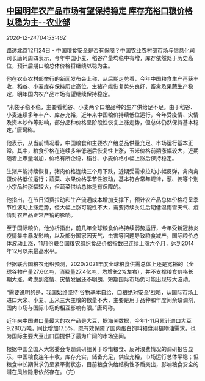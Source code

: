 <!--1608785706000-->
[中国明年农产品市场有望保持稳定 库存充裕口粮价格以稳为主--农业部](https://cn.reuters.com/article/china-agriculture-products-market-1224-idCNKBS28Y0DN)
------

<div><i>2020-12-24T04:53:46Z</i></div><p>路透北京12月24日 - 中国粮食安全是否有保障？中国农业农村部市场与信息化司司长唐珂周四表示，今年中国小麦、稻谷产量均稳中有增，库存依然处于历史高位，预计后期口粮总体价格将继续以稳为主。</p><p>他在农业农村部举行的新闻发布会上称，从后期走势看，今年中国粮食生产再获丰收，稻谷、小麦库存保持历史高位，生猪产能恢复势头良好，畜禽及果蔬生产稳定，明年国内农产品市场有望继续保持稳定。</p><p>“米袋子稳不稳，主要看稻谷、小麦两个口粮品种的生产供给足不足。由于稻谷、小麦连续多年丰产、库存充裕，近年来中国粮价持续低位运行，今年受疫情、灾情及资本炒作等影响，部分品种价格呈阶段性恢复上涨走势，但总体仍然保持基本稳定。”唐珂称。</p><p>他表示，从当前情况看，中国粮食和主要农产给总品供量充足、市场运行基本正常。其中，粮食价格在连续多年低迷后恢复性上涨，玉米价格前期涨幅较大，近期随着上市量增加，价格有所企稳，稻谷、小麦价格小幅上涨后保持稳定。</p><p>生猪产能持续恢复，猪肉价格连续三个月下跌，近期受需求拉动小幅反弹，禽肉禽蛋价格低位运行；蔬菜、水果价格季节性波动，基本符合常年规律，葱、姜等个别小宗品种涨幅较大，但蔬菜供给总体是有保障的。</p><p>他指出，在节日消费拉动和生产流通成本增加支撑下，预计农产品总体价格将呈季节性波动上涨走势，但大幅上涨可能性不大，需要持续关注后期低温雨雪天气、疫情对农产品正常产销的影响。</p><p>至于国际粮价，他分析指出，前几年全球粮食价格持续弱势运行，今年受新冠肺炎疫情集中暴发影响，以及部分国家因天气、虫害等问题导致粮食减产，国际粮价总体波动上涨，11月份联合国粮农组织食品价格指数已连续上涨六个月，达到2014年12月以来最高水平。</p><p>但据联合国粮农组织预测，2020/2021年度全球粮食供需总体上还是宽裕的（全球谷物产量27.6亿吨，消费量27.4亿吨，均增长2%左右），并不支撑粮食价格长期大涨，考虑到疫情、灾情发展还不明朗，短期国际市场仍可能出现较大波动。</p><p>“需要说明的是，我国始终坚持‘谷物基本自给、口粮绝对安全’战略，从国际市场上进口大米、小麦、玉米三大主粮的数量不大，主要是用于品种和年度间余缺调剂，国内市场与国际市场的相互影响有限。”唐珂称。</p><p>近年来中国进口量最大的农产品是大豆，据海关数据，今年1-11月累计进口大豆9,280万吨，同比增加17.5%，既有效保障了国内蛋白饲料和食用植物油需求，也为国际主要大豆出口国提供了最为广阔的市场空间。</p><p>根据中国全国人大常委会专题调研组关于珍惜粮食、反对浪费情况的调研报告显示，中国粮食连年丰收，库存充实，储备充足，供应充裕，市场运行总体平稳；但粮食中长期供求仍呈紧平衡状态，目前粮食供给结构性矛盾突出，影响粮食安全的潜在风险隐患依然存在。（完）</p>
